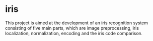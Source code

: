 # iris

This project is aimed at the development of an iris recognition system consisting of five main parts, which are image preprocessing, iris localization, normalization, encoding and the iris code comparison.
